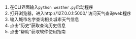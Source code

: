 1. 在CLI界面输入```python weather.py```启动程序
2. 打开浏览器，进入http://127.0.0.1:5000/ 访问天气查询web程序
3. 输入城市名字查询相关城市天气信息
4. 点击“历史”获取查询历史信息
5. 点击“帮助”获取软件使用指南
